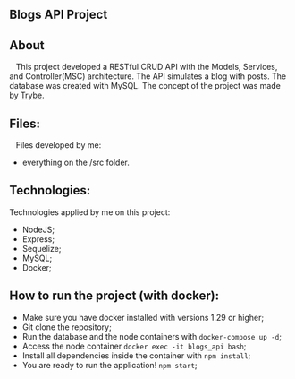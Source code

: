 ## Blogs API Project

## About
&nbsp;&nbsp;  This project developed a RESTful CRUD API with the Models, Services, and Controller(MSC) architecture. The API simulates a blog with posts. The database was created with MySQL. The concept of the project was made by [Trybe](https://www.betrybe.com/).
	
## Files:
&nbsp;&nbsp; Files developed by me:
- everything on the /src folder.

## Technologies:
Technologies applied by me on this project:
- NodeJS;
- Express;
- Sequelize;
- MySQL;
- Docker;

## How to run the project (with docker):
- Make sure you have docker installed with versions 1.29 or higher;
- Git clone the repository;
- Run the database and the node containers with `docker-compose up -d`;
- Access the node container `docker exec -it blogs_api bash`; 
- Install all dependencies inside the container with `npm install`;
- You are ready to run the application! `npm start`; 
